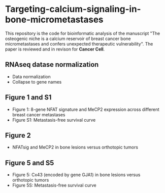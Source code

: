 # Targeting-calcium-signaling-in-bone-micrometastases

This repository is the code for bioinformatic analysis of the manuscript "The osteogenic niche is a calcium reservoir of breast cancer bone micrometastases and confers unexpected therapeutic vulnerability". The paper is reviewed and in revison for **Cancer Cell**.

## RNAseq datase normalization

* Data normalization
* Collapse to gene names

## Figure 1 and S1

* Figure 1: 8-gene NFAT signature and MeCP2 expression across different breast cancer metastases
* Figure S1: Metastasis-free survival curve

## Figure 2

* NFATsig and MeCP2  in bone lesions versus orthotopic tumors

## Figure 5 and S5

* Figure 5:  Cx43 (encoded by gene GJA1) in bone lesions versus orthotopic tumors
* Figure 5S: Metastasis-free survival curve



